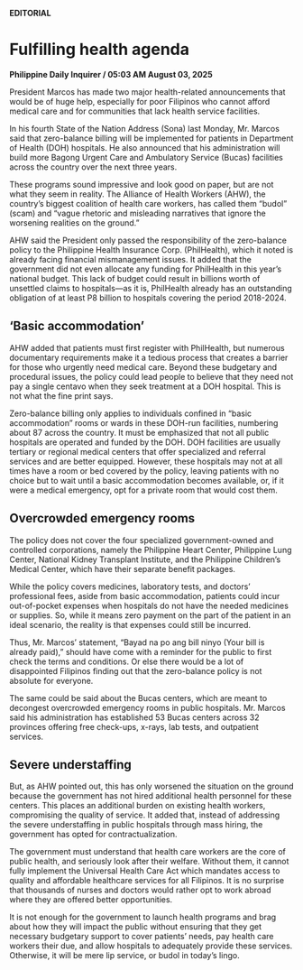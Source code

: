 **EDITORIAL**

# Fulfilling health agenda

****Philippine Daily Inquirer / 05:03 AM August 03, 2025****

President Marcos has made two major health-related announcements that would be of huge help, especially for poor Filipinos who cannot afford medical care and for communities that lack health service facilities.

In his fourth State of the Nation Address (Sona) last Monday, Mr. Marcos said that zero-balance billing will be implemented for patients in Department of Health (DOH) hospitals. He also announced that his administration will build more Bagong Urgent Care and Ambulatory Service (Bucas) facilities across the country over the next three years.

These programs sound impressive and look good on paper, but are not what they seem in reality. The Alliance of Health Workers (AHW), the country’s biggest coalition of health care workers, has called them “budol” (scam) and “vague rhetoric and misleading narratives that ignore the worsening realities on the ground.”

AHW said the President only passed the responsibility of the zero-balance policy to the Philippine Health Insurance Corp. (PhilHealth), which it noted is already facing financial mismanagement issues. It added that the government did not even allocate any funding for PhilHealth in this year’s national budget. This lack of budget could result in billions worth of unsettled claims to hospitals—as it is, PhilHealth already has an outstanding obligation of at least P8 billion to hospitals covering the period 2018-2024.

## ‘Basic accommodation’

AHW added that patients must first register with PhilHealth, but numerous documentary requirements make it a tedious process that creates a barrier for those who urgently need medical care. Beyond these budgetary and procedural issues, the policy could lead people to believe that they need not pay a single centavo when they seek treatment at a DOH hospital. This is not what the fine print says.

Zero-balance billing only applies to individuals confined in “basic accommodation” rooms or wards in these DOH-run facilities, numbering about 87 across the country. It must be emphasized that not all public hospitals are operated and funded by the DOH. DOH facilities are usually tertiary or regional medical centers that offer specialized and referral services and are better equipped. However, these hospitals may not at all times have a room or bed covered by the policy, leaving patients with no choice but to wait until a basic accommodation becomes available, or, if it were a medical emergency, opt for a private room that would cost them.

## Overcrowded emergency rooms

The policy does not cover the four specialized government-owned and controlled corporations, namely the Philippine Heart Center, Philippine Lung Center, National Kidney Transplant Institute, and the Philippine Children’s Medical Center, which have their separate benefit packages.

While the policy covers medicines, laboratory tests, and doctors’ professional fees, aside from basic accommodation, patients could incur out-of-pocket expenses when hospitals do not have the needed medicines or supplies. So, while it means zero payment on the part of the patient in an ideal scenario, the reality is that expenses could still be incurred.

Thus, Mr. Marcos’ statement, “Bayad na po ang bill ninyo (Your bill is already paid),” should have come with a reminder for the public to first check the terms and conditions. Or else there would be a lot of disappointed Filipinos finding out that the zero-balance policy is not absolute for everyone.

The same could be said about the Bucas centers, which are meant to decongest overcrowded emergency rooms in public hospitals. Mr. Marcos said his administration has established 53 Bucas centers across 32 provinces offering free check-ups, x-rays, lab tests, and outpatient services.

## Severe understaffing

But, as AHW pointed out, this has only worsened the situation on the ground because the government has not hired additional health personnel for these centers. This places an additional burden on existing health workers, compromising the quality of service. It added that, instead of addressing the severe understaffing in public hospitals through mass hiring, the government has opted for contractualization.

The government must understand that health care workers are the core of public health, and seriously look after their welfare. Without them, it cannot fully implement the Universal Health Care Act which mandates access to quality and affordable healthcare services for all Filipinos. It is no surprise that thousands of nurses and doctors would rather opt to work abroad where they are offered better opportunities.

It is not enough for the government to launch health programs and brag about how they will impact the public without ensuring that they get necessary budgetary support to cover patients’ needs, pay health care workers their due, and allow hospitals to adequately provide these services. Otherwise, it will be mere lip service, or budol in today’s lingo.